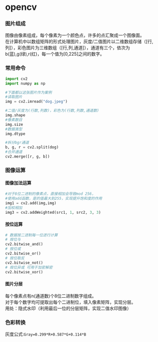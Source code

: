 # opencv

### 图片组成
图像由像素组成，每个像素为一个颜色点，许多的点汇聚成一个图像面。  
在计算机中以数组矩阵的形式处理图片，灰度/二值图片以二维数组存储（[行,列]），彩色图片为三维数组（[行,列,通道]），通道有三个，依次为b(蓝),g(绿),r(红)，每一个值为[0,225]之间的数字。

### 常用命令
```python
import cv2
import numpy as np

#下面都以这张图片作为案例
#读取图片
img = cv2.imread("dog.jpeg")

#二值/灰度为(行数,列数)，彩色为(行数,列数,通道数)
img.shape
#像素数目
img.size
#数据类型
img.dtype

#拆分bgr通道
b, g, r = cv2.split(dog)
#合并通道
cv2.merge([r, g, b])
```

### 图像运算
#### 图像加法运算
```python
#对于8位二进制的像素点，直接相加会导致mod 256，
#使用add函数，是的值最大到255，实现提升饱和度的作用
img1 = cv2.add(img,img)
#加权相加
img3 = cv2.addWeighted(src1, 1, src2, 3, 3)
```
#### 按位运算
```python
# 数据按二进制每一位进行计算
# 按位与
cv2.bitwise_and()
# 按位或
cv2.bitwise_or()
# 按位取反
cv2.bitwise_not()
# 按位异或 可用于加密解密
cv2.bitwise_xor()
```
#### 图片分层
每个像素点有n(通道数)个8位二进制数字组成。  
对于每个数字均可提取出每个二进制位，填入像素矩阵，实现分层。  
用处：隐式水印（利用最后一位的分层矩阵，实现二值水印图像）
### 色彩转换
灰度公式:`Gray=0.299*R+0.587*G+0.114*B`